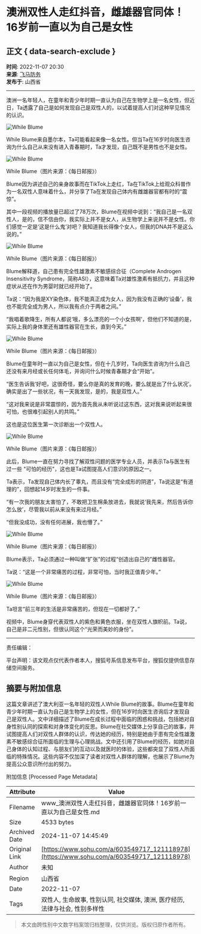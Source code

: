 # 澳洲双性人走红抖音，雌雄器官同体！16岁前一直以为自己是女性

## 正文 { data-search-exclude }


**时间**: 2022-11-07 20:30  
**来源**: [飞马防务](http://www.toutiao.com/item/7163249005693305347/)  
**发布于**: 山西省  

---

澳洲一名年轻人，在童年和青少年时期一直认为自己在生物学上是一名女性，但近日，Ta透露了自己是如何发现自己是双性人的，以试着提高人们对这种罕见情况的认识。

![While Blume](//p3.itc.cn/q_70/images03/20221107/2b569f6c47ac494ea5d7d89cfca203e0.jpeg)

While Blume来自墨尔本，Ta可能看起来像一名女性。但当Ta在16岁时向医生咨询为什么自己从来没有进入青春期时，Ta才发现，自己既不是男性也不是女性。

![While Blume](//p6.itc.cn/q_70/images03/20221107/d26267c038b14f0594bbee493d40bbfd.jpeg)

While Blume（图片来源：《每日邮报》）

Blume因为讲述自己的亲身故事而在TikTok上走红，Ta在TikTok上给观众科普作为一名双性人意味着什么，并分享了Ta在发现自己体内有雌雄器官都有时的“震惊”。

其中一段视频的播放量已超过了78万次，Blume在视频中说到：“我自己是一名双性人，是的，信不信由你，我实际上并不是女人，从生物学上来说并不是女性。你们感觉一定是‘这是什么鬼’对吧？我知道我长得像个女人，但我的DNA并不是这么说的。”

![While Blume](//p0.itc.cn/q_70/images03/20221107/1102cd3622ef4b60be23199eebaa957a.png)

While Blume（图片来源：《每日邮报》）

Blume解释道，自己患有完全性雄激素不敏感综合征（Complete Androgen Insensitivity Syndrome，简称ASI），这意味着Ta对雄性激素有抵抗力，并且这种症状从还在作为男婴时就已经开始了。

Ta说：“因为我是XY染色体，我不能真正成为女人，因为我没有正确的‘设备’，我也不能完全成为男人，所以我有点介于两者之间。”

“我唱着歌降生，所有人都说‘哦，多么漂亮的一个小女孩啊’，但他们不知道的是，实际上我的身体里还有雄性器官在生长，直到今天。”

![While Blume](//p9.itc.cn/q_70/images03/20221107/464226c339574f58b70a703f26a05bc0.png)

While Blume（图片来源：《每日邮报》）

Blume在童年时一直以为自己是女性，但在十几岁时，Ta向医生咨询为什么自己还没有来月经或长任何体毛，并询问什么时候青春期才会“开始”。

“医生告诉我‘好吧，这很奇怪，要么你是真的发育的晚，要么就是出了什么状况’。确实是出了一些状况，有一天我发现，是的，我是双性人。”

“这对我来说是非常震惊的，因为首先我从未听说过这东西，这对我来说听起来很可怕，也很难引起别人的共鸣。”

这也是这位医生第一次诊断出一个双性人。

![While Blume](//p6.itc.cn/q_70/images03/20221107/04f39dc42d754fc380c8ebc3897f8189.png)

While Blume（图片来源：《每日邮报》）

此后，Blume一直在努力寻找了解双性问题的医学专业人员，并表示Ta与医生有过一些 "可怕的经历"，这也是Ta试图提高人们意识的原因之一。

Ta表示，Ta发现自己体内长了睾丸，而且没有“完全成形的阴道”，Ta说这是“有道理的”，回想起14岁时发生的一件事。

“有一次我的朋友太害怕了，不敢把卫生棉条放进去，我就说‘我先来，然后告诉你怎么放’，尽管我以前从来没有来过月经。”

“但我没成功，没有任何进展，我也懵了。”

![While Blume](//p9.itc.cn/q_70/images03/20221107/34470b88b15d409c95b1be14004e9160.jpeg)

While Blume（图片来源：《每日邮报》）

Blume表示，Ta必须通过一种叫做“扩张”的过程“创造出自己的”雌性器官。

Ta说：“这是一个非常痛苦的过程，非常可怕，当时我正值青少年。”

![While Blume](//p7.itc.cn/q_70/images03/20221107/9d22237efbe94ea5ae7fd832364ddc72.jpeg)

While Blume（图片来源：《每日邮报》）

Ta坦言“前三年的生活是非常痛苦的，但现在一切都好了。”

视频中，Blume身穿代表双性人的紫色和黄色衣服，坐在双性人旗帜前。Ta说，自己是非二元性别，但很认同这个“光荣而美妙的身份”。

---

责任编辑：

平台声明：该文观点仅代表作者本人，搜狐号系信息发布平台，搜狐仅提供信息存储空间服务。

## 摘要与附加信息

<!-- tcd_abstract -->
这篇文章讲述了澳大利亚一名年轻的双性人While Blume的故事。Blume在童年和青少年时期一直认为自己是生物学上的女性，但在16岁时向医生咨询后才发现自己是双性人。文中详细描述了Blume在成长过程中面临的困惑和挑战，包括她对自身性别认同的探索和对身体变化的反思。Blume在社交媒体上分享自己的故事，并试图提高人们对双性人群体的认识，传达她的经历，特别是她由于患有完全性雄激素不敏感综合征所面临的生理与心理挑战。文中还引用了Blume的经历，如她对自己身体的认知过程、与朋友们的互动以及就医时的体验，这些都突显了双性人所面临的特殊情况。这些内容不仅加深了读者对双性人群体的理解，也展示了Blume为提高公众意识所付出的努力。
<!-- tcd_abstract_end -->

附加信息 [Processed Page Metadata]

| Attribute       | Value                                  |
|-----------------|----------------------------------------|
| Filename        | www_澳洲双性人走红抖音，雌雄器官同体！16岁前一直以为自己是女性.md                             |
| Size            | 4533 bytes                           |
| Archived Date   | 2024-11-07 14:45:49                             |
| Original Link   | [https://www.sohu.com/a/603549717_121118978](https://www.sohu.com/a/603549717_121118978)                       |
| Author          | 未知                               |
| Region          | 山西省                               |
| Date            | 2022-11-07                                 |
| Tags            | 双性人, 生命故事, 性别认同, 社交媒体, 澳洲, 医疗经历, 法律与社会, 性别多样性                                 |
>
> 本文由跨性别中文数字档案馆归档整理，仅供浏览。版权归原作者所有。
>